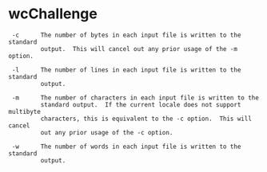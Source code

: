  # wcChallenge
     -c      The number of bytes in each input file is written to the standard
             output.  This will cancel out any prior usage of the -m option.

     -l      The number of lines in each input file is written to the standard
             output.

     -m      The number of characters in each input file is written to the
             standard output.  If the current locale does not support multibyte
             characters, this is equivalent to the -c option.  This will cancel
             out any prior usage of the -c option.

     -w      The number of words in each input file is written to the standard
             output. 
